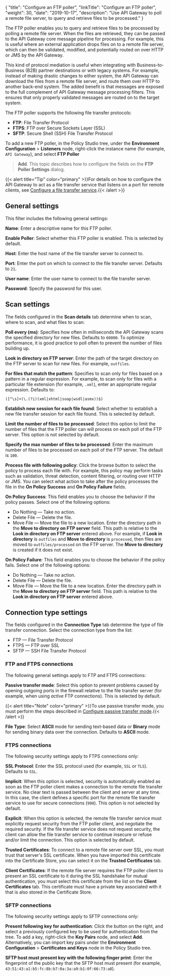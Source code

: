 {
"title": "Configure an FTP poller",
"linkTitle": "Configure an FTP poller",
"weight": 30,
"date": "2019-10-17",
"description": "Use API Gateway to poll a remote file server, to query and retrieve files to be processed."
}

The FTP poller enables you to query and retrieve files to be processed by polling a remote file server. When the files are retrieved, they can be passed to the API Gateway core message pipeline for processing. For example, this is useful where an external application drops files on to a remote file server, which can then be validated, modified, and potentially routed on over HTTP or JMS by the API Gateway.

This kind of protocol mediation is useful when integrating with Business-to-Business (B2B) partner destinations or with legacy systems. For example, instead of making drastic changes to either system, the API Gateway can download the files from a remote file server, and route them over HTTP to another back-end system. The added benefit is that messages are exposed to the full complement of API Gateway message processing filters. This ensures that only properly validated messages are routed on to the target system.

The FTP poller supports the following file transfer protocols:

* **FTP**: File Transfer Protocol
* **FTPS**: FTP over Secure Sockets Layer (SSL)
* **SFTP**: Secure Shell (SSH) File Transfer Protocol

To add a new FTP poller, in the Policy Studio tree, under the **Environment Configuration** > **Listeners**
node, right-click the instance name (for example, `API Gateway`), and select **FTP Poller**
> **Add**. This topic describes how to configure the fields on the **FTP Poller Settings**
dialog.

{{< alert title="Tip" color="primary" >}}For details on how to configure the API Gateway to act as a file transfer service that listens on a port for remote clients, see [Configure a file transfer service](/docs/apigw_poldev/general_file_transfer/).{{< /alert >}}

## General settings

This filter includes the following general settings:

**Name**:
Enter a descriptive name for this FTP poller.

**Enable Poller**:
Select whether this FTP poller is enabled. This is selected by default.

**Host**:
Enter the host name of the file transfer server to connect to.

**Port**:
Enter the port on which to connect to the file transfer server. Defaults to `21`.

**User name**:
Enter the user name to connect to the file transfer server.

**Password**:
Specify the password for this user.

## Scan settings

The fields configured in the **Scan details**
tab determine when to scan, where to scan, and what files to scan:

**Poll every (ms)**:
Specifies how often in milliseconds the API Gateway scans the specified directory for new files. Defaults to `60000`. To optimize performance, it is good practice to poll often to prevent the number of files building up.

**Look in directory on FTP server**:
Enter the path of the target directory on the FTP server to scan for new files. For example, `outfiles`.

**For files that match the pattern**:
Specifies to scan only for files based on a pattern in a regular expression. For example, to scan only for files with a particular file extension (for example, `.xml`), enter an appropriate regular expression. Defaults to:

```
([^\s]+(\.(?i)(xml|xhtml|soap|wsdl|asmx))$)
```

**Establish new session for each file found**:
Select whether to establish a new file transfer session for each file found. This is selected by default.

**Limit the number of files to be processed**:
Select this option to limit the number of files that the FTP poller can will process on each poll of the FTP server. This option is not selected by default.

**Specify the max number of files to be processed**:
Enter the maximum number of files to be processed on each poll of the FTP server. The default is `100`.

**Process file with following policy**:
Click the browse button to select the policy to process each file with. For example, this policy may perform tasks such as validation, threat detection, content filtering, or routing over HTTP or JMS. You can select what action to take after the policy processes the file in the **On Policy Success**
and **On Policy Failure**
fields.

**On Policy Success**:
This field enables you to choose the behavior if the policy passes. Select one of the following options:

* Do Nothing — Take no action.
* Delete File — Delete the file.
* Move File — Move the file to a new location. Enter the directory path in the **Move to directory on FTP server** field. This path is relative to the **Look in directory on FTP server** entered above. For example, if **Look in directory** is `outfiles` and **Move to directory** is `processed`, then files are moved to `outfiles/processed` on the FTP server. The **Move to directory** is created if it does not exist.

**On Policy Failure**:
This field enables you to choose the behavior if the policy fails. Select one of the following options:

* Do Nothing — Take no action.
* Delete File — Delete the file.
* Move File — Move the file to a new location. Enter the directory path in the **Move to directory on FTP server** field. This path is relative to the **Look in directory on FTP server** entered above.

## Connection type settings

The fields configured in the **Connection Type**
tab determine the type of file transfer connection. Select the connection type from the list:

* FTP — File Transfer Protocol
* FTPS — FTP over SSL
* SFTP — SSH File Transfer Protocol

### FTP and FTPS connections

The following general settings apply to FTP and FTPS connections:

**Passive transfer mode**:
Select this option to prevent problems caused by opening outgoing ports in the firewall relative to the file transfer server (for example, when using *active*
FTP connections). This is selected by default.

{{< alert title="Note" color="primary" >}}To use passive transfer mode, you must perform the steps described in [Configure passive transfer mode](/docs/apigw_poldev/general_file_transfer/#configure-passive-transfer-mode).{{< /alert >}}

**File Type**:
Select **ASCII**
mode for sending text-based data or **Binary**
mode for sending binary data over the connection. Defaults to **ASCII**
mode.

### FTPS connections

The following security settings apply to FTPS connections only:

**SSL Protocol**:
Enter the SSL protocol used (for example, `SSL`
or `TLS`). Defaults to `SSL`.

**Implicit**:
When this option is selected, security is automatically enabled as soon as the FTP poller client makes a connection to the remote file transfer service. No clear text is passed between the client and server at any time. In this case, the client defines a specific port for the remote file transfer service to use for secure connections (`990`). This option is not selected by default.

**Explicit**:
When this option is selected, the remote file transfer service must explicitly request security from the FTP poller client, and negotiate the required security. If the file transfer service does not request security, the client can allow the file transfer service to continue insecure or refuse and/or limit the connection. This option is selected by default.

**Trusted Certificates**:
To connect to a remote file server over SSL, you must trust that server's SSL certificate. When you have imported this certificate into the Certificate Store, you can select it on the **Trusted Certificates**
tab.

**Client Certificates**:
If the remote file server requires the FTP poller client to present an SSL certificate to it during the SSL handshake for mutual authentication, you must select this certificate from the list on the **Client Certificates**
tab. This certificate must have a private key associated with it that is also stored in the Certificate Store.

### SFTP connections

The following security settings apply to SFTP connections only:

**Present following key for authentication**:
Click the button on the right, and select a previously configured key to be used for authentication from the tree. To add a key, right-click the **Key Pairs**
node, and select **Add**. Alternatively, you can import key pairs under the **Environment Configuration** > **Certificates and Keys**
node in the Policy Studio tree.

**SFTP host must present key with the following finger print**:
Enter the fingerprint of the public key that the SFTP host must present (for example, `43:51:43:a1:b5:fc:8b:b7:0a:3a:a9:b1:0f:66:73:a8`).
